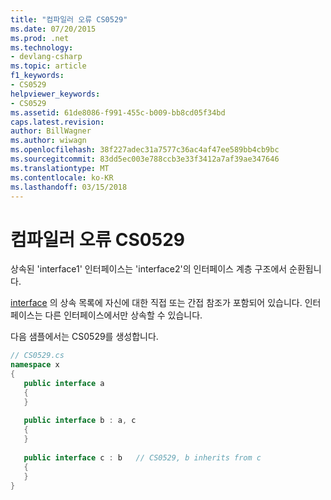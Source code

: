 ```yaml
---
title: "컴파일러 오류 CS0529"
ms.date: 07/20/2015
ms.prod: .net
ms.technology:
- devlang-csharp
ms.topic: article
f1_keywords:
- CS0529
helpviewer_keywords:
- CS0529
ms.assetid: 61de8086-f991-455c-b009-bb8cd05f34bd
caps.latest.revision: 
author: BillWagner
ms.author: wiwagn
ms.openlocfilehash: 38f227adec31a7577c36ac4af47ee589bb4cb9bc
ms.sourcegitcommit: 83dd5ec003e788ccb3e33f3412a7af39ae347646
ms.translationtype: MT
ms.contentlocale: ko-KR
ms.lasthandoff: 03/15/2018
---
```

# <a name="compiler-error-cs0529"></a>컴파일러 오류 CS0529
상속된 'interface1' 인터페이스는 'interface2'의 인터페이스 계층 구조에서 순환됩니다.  
  
 [interface](../../csharp/language-reference/keywords/interface.md) 의 상속 목록에 자신에 대한 직접 또는 간접 참조가 포함되어 있습니다. 인터페이스는 다른 인터페이스에서만 상속할 수 있습니다.  
  
 다음 샘플에서는 CS0529를 생성합니다.  
  
```csharp  
// CS0529.cs  
namespace x  
{  
   public interface a  
   {  
   }  
  
   public interface b : a, c  
   {  
   }  
  
   public interface c : b   // CS0529, b inherits from c  
   {  
   }  
}  
```
